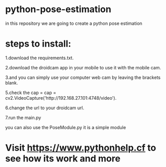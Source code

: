 # python-pose-estimation
in this repository we are going to create a python pose estimation

<h1>steps to install:</h1>
<p>1.download the requirements.txt.</p>
<p>2.download the droidcam app in your mobile to use it with the mobile cam.</p>
<p>3.and you can simply use your computer web cam by leaving the brackets blank.</p>
<p>5.check the cap = cap = cv2.VideoCapture('http://192.168.27.101:4748/video').</p>
<p>6.change the url to your droidcam url. </p>
<p>7.run the main.py</p>

you can also use the PoseModule.py it is a simple module


# Visit https://www.pythonhelp.cf to see how its work and more
